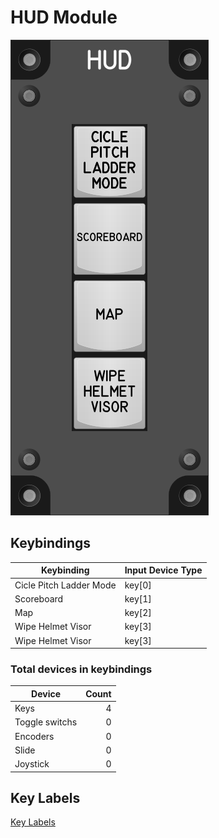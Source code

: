 # HUD Module

![HUD Module](images/HudModule_50mmWidth.png)

## Keybindings

| Keybinding              | Input Device Type |
| ----------------------- | ----------------- |
| Cicle Pitch Ladder Mode | key[0]            |
| Scoreboard              | key[1]            |
| Map                     | key[2]            |
| Wipe Helmet Visor       | key[3]            |
| Wipe Helmet Visor       | key[3]            |


### Total devices in keybindings

| Device               | Count  |
| -------------------- | -----: |
| Keys                 |      4 |
| Toggle switchs       |      0 |
| Encoders             |      0 |
| Slide                |      0 |
| Joystick             |      0 |

## Key Labels

[Key Labels](images/ModuleKeyLabels.pdf)
